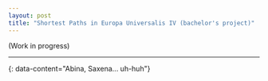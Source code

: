 ```yaml
---
layout: post
title: "Shortest Paths in Europa Universalis IV (bachelor's project)"
---
```


(Work in progress)

---
{: data-content="Abina, Saxena... uh-huh"}
